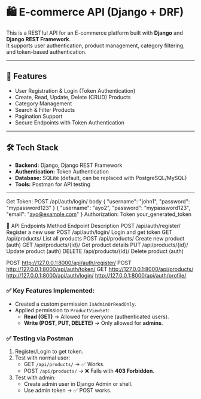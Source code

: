 # 🛍️ E-commerce API (Django + DRF)

This is a RESTful API for an E-commerce platform built with **Django** and **Django REST Framework**.  
It supports user authentication, product management, category filtering, and token-based authentication.

---

## 🚀 Features
- User Registration & Login (Token Authentication)
- Create, Read, Update, Delete (CRUD) Products
- Category Management
- Search & Filter Products
- Pagination Support
- Secure Endpoints with Token Authentication

---

## 🛠️ Tech Stack
- **Backend:** Django, Django REST Framework
- **Authentication:** Token Authentication
- **Database:** SQLite (default, can be replaced with PostgreSQL/MySQL)
- **Tools:** Postman for API testing

---

Get Token: POST /api/auth/login/ 
body 
{ 
"username": "john1", 
"password": "mypassword123" 
}
{
  "username": "ayo2",
  "password": "mypassword123",
  "email": "ayo@example.com"
}
Authorization: Token your_generated_token

🧪 API Endpoints
Method	Endpoint	Description
POST	/api/auth/register/	Register a new user
POST	/api/auth/login/	Login and get token
GET	/api/products/	List all products
POST	/api/products/	Create new product (auth)
GET	/api/products/{id}/	Get product details
PUT	/api/products/{id}/	Update product (auth)
DELETE	/api/products/{id}/	Delete product (auth)


POST http://127.0.0.1:8000/api/auth/register/
POST http://127.0.0.1:8000/api/auth/token/
GET http://127.0.0.1:8000/api/products/
http://127.0.0.1:8000/api/auth/login/
http://127.0.0.1:8000/api/auth/profile/

### ✅ Key Features Implemented:
- Created a custom permission `IsAdminOrReadOnly`.
- Applied permission to `ProductViewSet`:
  - **Read (GET)** → Allowed for everyone (authenticated users).
  - **Write (POST, PUT, DELETE)** → Only allowed for **admins**.

### ✅ Testing via Postman
1. Register/Login to get token.
2. Test with normal user:
   - GET `/api/products/` → ✅ Works.
   - POST `/api/products/` → ❌ Fails with **403 Forbidden**.
3. Test with admin:
   - Create admin user in Django Admin or shell.
   - Use admin token → ✅ POST works.
